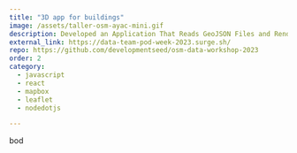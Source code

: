 ```yaml
---
title: "3D app for buildings"
image: /assets/taller-osm-ayac-mini.gif
description: Developed an Application That Reads GeoJSON Files and Renders Building Features in 3D, Part of Our Team Week Project.
external_link: https://data-team-pod-week-2023.surge.sh/
repo: https://github.com/developmentseed/osm-data-workshop-2023
order: 2
category: 
  - javascript
  - react
  - mapbox
  - leaflet
  - nodedotjs

---
```


bod


